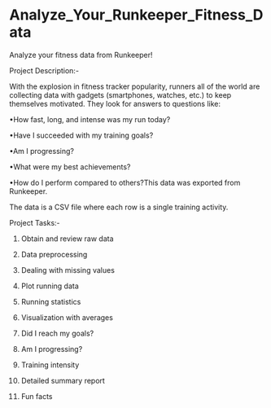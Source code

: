 # Analyze_Your_Runkeeper_Fitness_Data
Analyze your fitness data from Runkeeper!



Project Description:-

With the explosion in fitness tracker popularity, runners all of the world are collecting data with gadgets (smartphones, watches, etc.) to keep themselves motivated. 
They look for answers to questions like:

•How fast, long, and intense was my run today?

•Have I succeeded with my training goals?

•Am I progressing?

•What were my best achievements?

•How do I perform compared to others?This data was exported from Runkeeper. 

The data is a CSV file where each row is a single training activity.



Project Tasks:-

1. Obtain and review raw data

2. Data preprocessing

3. Dealing with missing values

4. Plot running data

5. Running statistics

6. Visualization with averages

7. Did I reach my goals?

8. Am I progressing?

9. Training intensity

10. Detailed summary report

11. Fun facts
